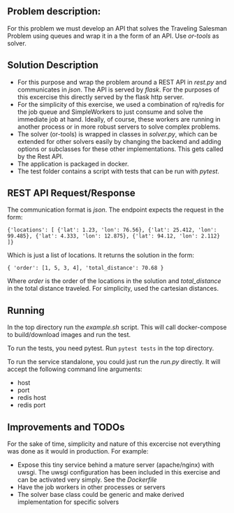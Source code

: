## Problem description:
For this problem we must develop an API that solves the Traveling Salesman Problem using queues and wrap it in a the form of an API. Use *or-tools* as solver.

## Solution Description
- For this purpose and wrap the problem around a REST API in *rest.py* and communicates in *json*. The API is served by *flask*. 
For the purposes of this excercise this directly served by the flask http server.   
- For the simplicity of this exercise, we used a combination of rq/redis for 
the job queue and SimpleWorkers to just consume and solve the immediate job at hand. 
Ideally, of course, these workers are running in another process or in more robust servers to
solve complex problems.
- The solver (or-tools) is wrapped in classes in *solver.py*, which can be extended for other solvers easily
by changing the backend and adding options or subclasses for these other implementations. This gets
called by the Rest API.
- The application is packaged in docker. 
- The test folder contains a script with tests that can be run with *pytest*.

## REST API Request/Response

The communication format is *json*. The endpoint expects the request in the form:

`
{'locations': [
        {'lat': 1.23, 'lon': 76.56},
        {'lat': 25.412, 'lon': 99.485},
        {'lat': 4.333, 'lon': 12.875},
        {'lat': 94.12, 'lon': 2.112}
    ]}
`

Which is just a list of locations. It returns the solution in the form:

`
 {
    'order': [1, 5, 3, 4],
    'total_distance': 70.68
 }
`

Where *order* is the order of the locations in the solution and *total_distance* 
in the total distance traveled.  For simplicity, used the cartesian distances.

## Running
In the top directory run the _example.sh_ script. This will call docker-compose to build/download images and run the test.

To run the tests, you need pytest. Run `pytest tests` in the top directory.

To run the service standalone, you could just run the *run.py* directly. It will accept the following command line 
arguments:

- host
- port
- redis host
- redis port

## Improvements and TODOs
For the sake of time, simplicity and nature of this excercise not everything was done as it would in production. For example:

- Expose this tiny service behind a mature server (apache/nginx) with uwsgi. The uwsgi configuration has been included
in this exercise and can be activated very simply. See the *Dockerfile*
- Have the job workers in other processes or servers
- The solver base class could be generic and make derived implementation for specific solvers

